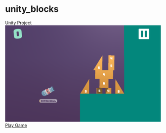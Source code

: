 # unity_blocks
Unity Project
![Screenshot](https://github.com/sercanevyapan/unity_blocks/blob/master/screenshot1.png)
[Play Game](https://sercanevyapan.github.io/unity_blocks/)
